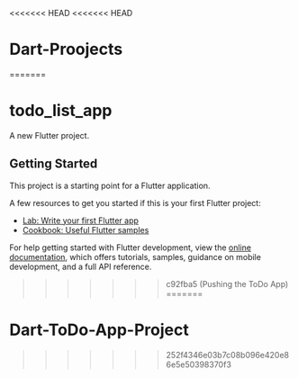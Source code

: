 <<<<<<< HEAD
<<<<<<< HEAD
# Dart-Proojects
=======
# todo_list_app

A new Flutter project.

## Getting Started

This project is a starting point for a Flutter application.

A few resources to get you started if this is your first Flutter project:

- [Lab: Write your first Flutter app](https://docs.flutter.dev/get-started/codelab)
- [Cookbook: Useful Flutter samples](https://docs.flutter.dev/cookbook)

For help getting started with Flutter development, view the
[online documentation](https://docs.flutter.dev/), which offers tutorials,
samples, guidance on mobile development, and a full API reference.
>>>>>>> c92fba5 (Pushing the ToDo App)
=======
# Dart-ToDo-App-Project
>>>>>>> 252f4346e03b7c08b096e420e86e5e50398370f3

